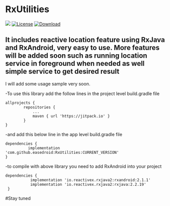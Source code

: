 # RxUtilities
[![](https://jitpack.io/v/easedroid/RxUtilities.svg)](https://jitpack.io/#easedroid/RxUtilities)
[![License](https://img.shields.io/badge/License-Apache%202.0-blue.svg)](https://opensource.org/licenses/Apache-2.0)
[ ![Download](https://api.bintray.com/packages/easedroid/RxUtilities/RxUtilities/images/download.svg) ](https://bintray.com/easedroid/RxUtilities/RxUtilities/_latestVersion)
## It includes reactive location feature using RxJava and RxAndroid, very easy to use. More features will be added soon such as running location service in foreground when needed as well simple service to get desired result

I will add some usage sample very soon.


 -To use this library add the follow lines in the project level build.gradle file

    allprojects {
            repositories {
                ...
                maven { url 'https://jitpack.io' }
            }
    }
  
  
 -and add this below line in the app level build.gradle file
 
    dependencies {
              implementation 'com.github.easedroid:RxUtilities:CURRENT_VERSION'
    }
    
 -to compile with above library you need to add RxAndroid into your project
 
    dependencies {
               implementation 'io.reactivex.rxjava2:rxandroid:2.1.1'
               implementation 'io.reactivex.rxjava2:rxjava:2.2.19'  
     }
     
#Stay tuned     
    

